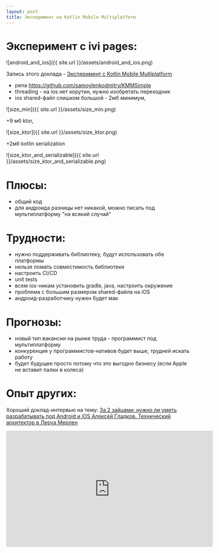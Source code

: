 ```yaml
---
layout: post
title: Эксперимент на Kotlin Mobile Multiplatform
---
```

# Эксперимент с ivi pages:
![android_and_ios]({{ site.url }}/assets/android_and_ios.png)

Запись этого доклада - [Эксперимент с Kotlin Mobile Mutliplatform](https://www.twitch.tv/videos/883386268)

* репа https://github.com/samoylenkodmitry/KMMSimple
* threading - на ios нет корутин, нужно изобретать переходник
* ios shared-файл слишком большой - 
2мб минимум,

![size_min]({{ site.url }}/assets/size_min.png)

 +9 мб ktor, 
 
![size_ktor]({{ site.url }}/assets/size_ktor.png)

+2мб kotlin serialization

![size_ktor_and_serializable]({{ site.url }}/assets/size_ktor_and_serializable.png)


# Плюсы:

* общий код
* для андроида разницы нет никакой, можно писать под мультиплатформу "на всякий случай"

# Трудности:

* нужно поддерживать библиотеку, будут использовать обе платформы
* нельзя ломать совместимость библиотеки
* настроить CI/CD
* unit tests
* всем ios-никам установить gradle, java, настроить окружение
* проблема с большим размером shared-файла на iOS
* андроид-разработчику нужен будет мак


# Прогнозы:
 * новый тип вакансии на рынке труда - программист под мультиплатформу
 * конкуренция у программистов-нативов будет выше, трудней искать работу
 * будет будущее просто потому что это выгодно бизнесу (если Apple не вставит палки в колеса)
 
# Опыт других:

Хороший доклад-интервью на тему:
[За 2 зайцами: нужно ли уметь разрабатывать под Android и iOS Алексей Гладков. Технический архитектор в Леруа Мерлен](https://youtu.be/LRhNgv2EgSw)
<iframe width="560" height="315" src="https://www.youtube.com/embed/LRhNgv2EgSw" frameborder="0"  allow="autoplay; encrypted-media" allowfullscreen></iframe>
